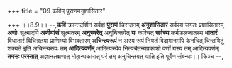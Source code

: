 +++
title = "09 कविम् पुराणमनुशासितार"

+++
।।8.9।। --,**कविं** क्रान्तदर्शिनं सर्वज्ञं **पुराणं** चिरन्तनम्
**अनुशासितारं** सर्वस्य जगतः प्रशासितारम् **अणोः** सूक्ष्मादपि
**अणीयांसं** सूक्ष्मतरम् **अनुस्मरेत्** अनुचिन्तयेत् **यः** कश्चित्
**सर्वस्य** कर्मफलजातस्य **धातारं** विधातारं विचित्रतया प्राणिभ्यो
विभक्तारम् **अचिन्त्यरूपं** न अस्य रूपं नियतं विद्यमानमपि केनचित्
चिन्तयितुं शक्यते इति अचिन्त्यरूपः तम् **आदित्यवर्णम्** आदित्यस्येव
नित्यचैतन्यप्रकाशो वर्णो यस्य तम् आदित्यवर्णम् **तमसः परस्तात्**
अज्ञानलक्षणात् मोहान्धकारात् परं तम् अनुचिन्तयत् याति इति पूर्वेण
संबन्धः।। किञ्च --,
